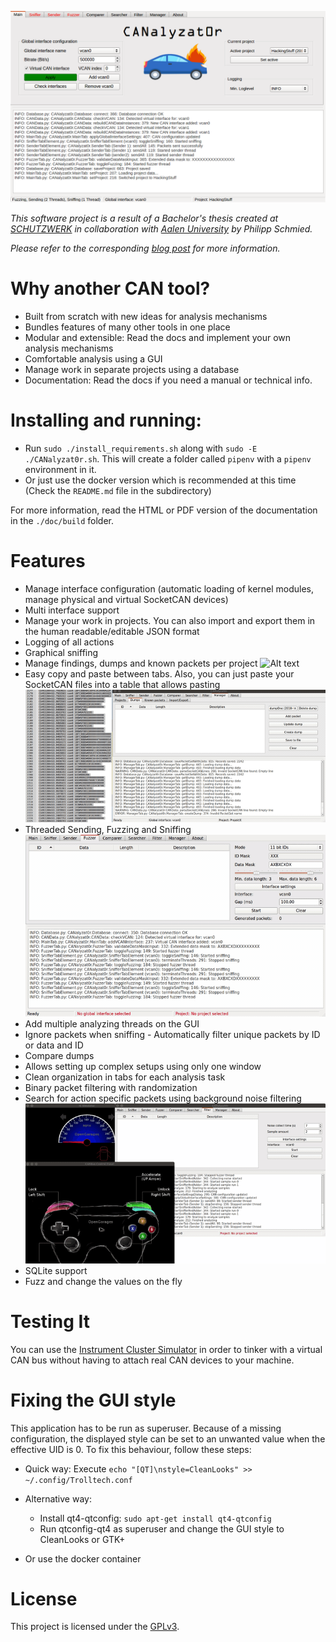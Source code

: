 ![Alt text](/.repoResources/mainTab.png?raw=true "CANalyzat0r main tab")

*This software project is a result of a Bachelor's thesis created at [SCHUTZWERK](https://www.schutzwerk.com) in collaboration with [Aalen University](https://www.hs-aalen.de/) by Philipp Schmied.*

*Please refer to the corresponding [blog post](https://www.schutzwerk.com/en/43/posts/canalyzat0r/) for more information.*

# Why another CAN tool?
* Built from scratch with new ideas for analysis mechanisms
* Bundles features of many other tools in one place
* Modular and extensible: Read the docs and implement your own analysis mechanisms
* Comfortable analysis using a GUI
* Manage work in separate projects using a database
* Documentation: Read the docs if you need a manual or technical info.

# Installing and running:
* Run `sudo ./install_requirements.sh` along with `sudo -E ./CANalyzat0r.sh`. This will create a folder called `pipenv` with a `pipenv` environment in it.
* Or just use the docker version which is recommended at this time (Check the `README.md` file in the subdirectory)

For more information, read the HTML or PDF version of the documentation in the `./doc/build` folder.

# Features
* Manage interface configuration (automatic loading of kernel modules, manage physical and virtual SocketCAN devices)
* Multi interface support
* Manage your work in projects. You can also import and export them in the human readable/editable JSON format
* Logging of all actions
* Graphical sniffing
* Manage findings, dumps and known packets per project
![Alt text](/.repoResources/demo/knownPackets.gif?raw=true "Recognizing known packets")
* Easy copy and paste between tabs. Also, you can just paste your SocketCAN files into a table that allows pasting
![Alt text](/.repoResources/demo/import.gif?raw=true "Import SocketCAN files")
* Threaded Sending, Fuzzing and Sniffing
![Alt text](/.repoResources/demo/fuzzer-sniffer.gif?raw=true "Fuzzing and Sniffing at the same time")
* Add multiple analyzing threads on the GUI
* Ignore packets when sniffing - Automatically filter unique packets by ID or data and ID
* Compare dumps
* Allows setting up complex setups using only one window
* Clean organization in tabs for each analysis task
* Binary packet filtering with randomization
* Search for action specific packets using background noise filtering
![Alt text](/.repoResources/demo/filter.gif?raw=true "Filter Tab")
* SQLite support
* Fuzz and change the values on the fly

# Testing It

You can use the [Instrument Cluster Simulator](https://github.com/zombieCraig/ICSim) in order to tinker with a virtual CAN bus without having to attach real CAN devices to your machine.

# Fixing the GUI style

This application has to be run as superuser. Because of a missing configuration, the displayed style
can be set to an unwanted value when the effective UID is 0. To fix this behaviour, follow these steps:

* Quick way: Execute `echo "[QT]\nstyle=CleanLooks" >> ~/.config/Trolltech.conf`

* Alternative way:
  * Install qt4-qtconfig: `sudo apt-get install qt4-qtconfig`
  * Run qtconfig-qt4 as superuser and change the GUI style to CleanLooks or GTK+

* Or use the docker container

# License

This project is licensed under the [GPLv3](https://www.gnu.org/licenses/gpl.txt).
